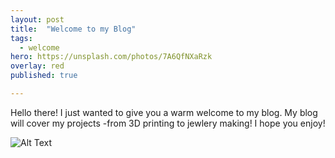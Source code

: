 ```yaml
---
layout: post
title:  "Welcome to my Blog"
tags:
  - welcome
hero: https://unsplash.com/photos/7A6QfNXaRzk
overlay: red
published: true

---
```

Hello there! I just wanted to give you a warm welcome to my blog.  My blog will cover my projects -from 3D printing to jewlery making! I hope you enjoy!

![Alt Text](https://media.giphy.com/media/vFKqnCdLPNOKc/giphy.gif)
